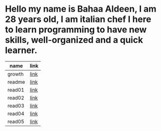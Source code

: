 # Hello my name is Bahaa Aldeen,  I am 28 years old, I am italian chef I here to learn programming to have new skills, well-organized and a quick learner. 

| name  | link |
| ------- | ------- |
| growth |[link](https://baha2ka.github.io/reading_notes/growth)|
| readme  | [link](https://baha2ka.github.io/reading_notes/)     
|  read01 | [link](https://baha2ka.github.io/reading_notes/read01) |
|  read02 | [link](https://baha2ka.github.io/reading_notes/read02) |
|  read03 | [link](https://baha2ka.github.io/reading_notes/read03) |
|  read04 | [link](https://baha2ka.github.io/reading_notes/read04) |
|  read05 | [link](https://baha2ka.github.io/reading_notes/read05) |
